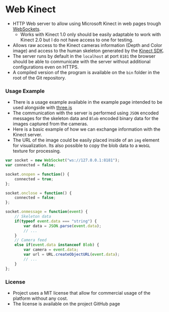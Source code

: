 # Web Kinect
 - HTTP Web server to allow using Microsoft Kinect in web pages trough [WebSockets](https://developer.mozilla.org/en-US/docs/Web/API/WebSockets_API).
    - Works with Kinect 1.0 only should be easily adaptable to work with Kinect 2.0 but I do not have access to one for testing.
 - Allows raw access to the Kinect cameras information (Depth and Color image) and access to the human skeleton generated by the [Kinect SDK](https://www.microsoft.com/en-us/download/details.aspx?id=44561).
 - The server runs by default in the `localhost` at port `8181` the browser should be able to communicate with the server without additional configurations even on HTTPS.
 - A compiled version of the program is available on the `bin` folder in the root of the Git repository.



### Usage Example

- There is a usage example available in the example page intended to be used alongside with [three.js](https://threejs.org/)
- The communication with the server is performed using  `JSON` encoded messages for the skeleton data and `Blob` encoded binary data for the images captured from the cameras.
- Here is a basic example of how we can exchange information with the Kinect server.
- The URL of the image could be easily placed inside of an `img` element for visualization. Its also possible to copy the blob data to a `WebGL` texture for processing.

```javascript
var socket = new WebSocket("ws://127.0.0.1:8181");
var connected = false;

socket.onopen = function() {
	connected = true;
};

socket.onclose = function() {
	connected = false;
};

socket.onmessage = function(event) {
	// Skeleton data
	if(typeof event.data === "string") {
		var data = JSON.parse(event.data);
		// ...
	}
	// Camera feed
	else if(event.data instanceof Blob) {
		var camera = event.data;
		var url = URL.createObjectURL(event.data);
		// ...
	}
};
```



### License

- Project uses a MIT license that allow for commercial usage of the platform without any cost.
- The license is available on the project GitHub page

